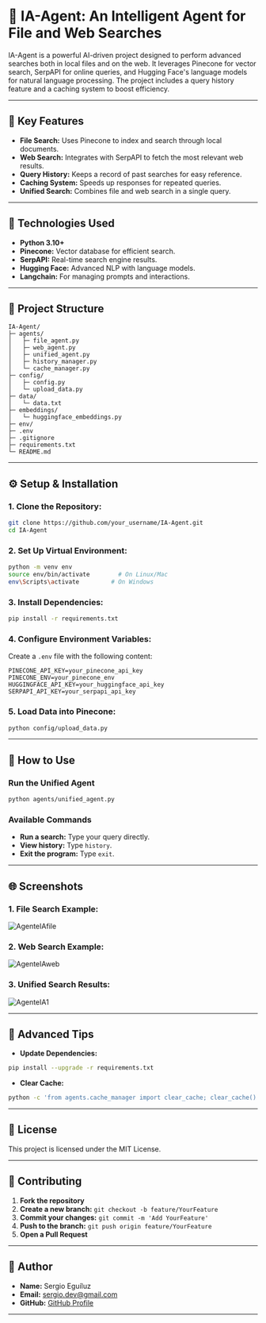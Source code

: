 # 🤖 **IA-Agent: An Intelligent Agent for File and Web Searches**

IA-Agent is a powerful AI-driven project designed to perform advanced searches both in local files and on the web. It leverages Pinecone for vector search, SerpAPI for online queries, and Hugging Face's language models for natural language processing. The project includes a query history feature and a caching system to boost efficiency.

---

## 🚀 **Key Features**

- **File Search:** Uses Pinecone to index and search through local documents.
- **Web Search:** Integrates with SerpAPI to fetch the most relevant web results.
- **Query History:** Keeps a record of past searches for easy reference.
- **Caching System:** Speeds up responses for repeated queries.
- **Unified Search:** Combines file and web search in a single query.

---

## 🧰 **Technologies Used**

- **Python 3.10+**
- **Pinecone:** Vector database for efficient search.
- **SerpAPI:** Real-time search engine results.
- **Hugging Face:** Advanced NLP with language models.
- **Langchain:** For managing prompts and interactions.

---

## 📂 **Project Structure**

```plaintext
IA-Agent/
├─ agents/
│   ├─ file_agent.py
│   ├─ web_agent.py
│   ├─ unified_agent.py
│   ├─ history_manager.py
│   └─ cache_manager.py
├─ config/
│   ├─ config.py
│   └─ upload_data.py
├─ data/
│   └─ data.txt
├─ embeddings/
│   └─ huggingface_embeddings.py
├─ env/
├─ .env
├─ .gitignore
├─ requirements.txt
└─ README.md
```

---

## ⚙️ **Setup & Installation**

### 1. **Clone the Repository:**

```bash
git clone https://github.com/your_username/IA-Agent.git
cd IA-Agent
```

### 2. **Set Up Virtual Environment:**

```bash
python -m venv env
source env/bin/activate        # On Linux/Mac
env\Scripts\activate         # On Windows
```

### 3. **Install Dependencies:**

```bash
pip install -r requirements.txt
```

### 4. **Configure Environment Variables:**
Create a `.env` file with the following content:

```plaintext
PINECONE_API_KEY=your_pinecone_api_key
PINECONE_ENV=your_pinecone_env
HUGGINGFACE_API_KEY=your_huggingface_api_key
SERPAPI_API_KEY=your_serpapi_api_key
```

### 5. **Load Data into Pinecone:**

```bash
python config/upload_data.py
```

---

## 🚦 **How to Use**

### Run the Unified Agent

```bash
python agents/unified_agent.py
```

### Available Commands

- **Run a search:** Type your query directly.
- **View history:** Type `history`.
- **Exit the program:** Type `exit`.

---

## 🌐 **Screenshots**

### 1. **File Search Example:**

![AgenteIAfile](https://github.com/user-attachments/assets/8792489c-7c6d-4cde-b142-587f0d846dd5)

### 2. **Web Search Example:**
![AgenteIAweb](https://github.com/user-attachments/assets/33c008f7-d7bf-48ed-8eab-fa6255913859)


### 3. **Unified Search Results:**
![AgenteIA1](https://github.com/user-attachments/assets/a026bff8-f11a-4eed-a8cd-d0e97d267038)


---

## 🧠 **Advanced Tips**

- **Update Dependencies:**
```bash
pip install --upgrade -r requirements.txt
```

- **Clear Cache:**
```bash
python -c 'from agents.cache_manager import clear_cache; clear_cache()'
```

---

## 📄 **License**

This project is licensed under the MIT License.

---

## 🤝 **Contributing**

1. **Fork the repository**
2. **Create a new branch:** `git checkout -b feature/YourFeature`
3. **Commit your changes:** `git commit -m 'Add YourFeature'`
4. **Push to the branch:** `git push origin feature/YourFeature`
5. **Open a Pull Request**

---
## 👤 **Author**
- **Name:** Sergio Eguíluz  
- **Email:** [sergio.dev@gmail.com](mailto:sergioeguiluz614@gmail.com)  
- **GitHub:** [GitHub Profile](https://github.com/your-profile)

---
